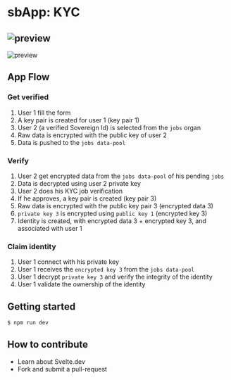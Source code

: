 # sbApp: KYC

![preview](https://github.com/sovereignblock/app_kyc/blob/master/README_img_1.png)
------
![preview](https://github.com/sovereignblock/app_kyc/blob/master/README_img_2.png)

## App Flow

### Get verified

1. User 1 fill the form
2. A key pair is created for user 1 (key pair 1)
4. User 2 (a verified Sovereign Id) is selected from the `jobs` organ 
4. Raw data is encrypted with the public key of user 2
3. Data is pushed to the `jobs data-pool`

### Verify

1. User 2 get encrypted data from the `jobs data-pool` of his pending `jobs`
2. Data is decrypted using user 2 private key
3. User 2 does his KYC job verification
4. If he approves, a key pair is created (key pair 3)
5. Raw data is encrypted with the public key pair 3 (encrypted data 3)
6. `private key 3` is encrypted using `public key 1` (encrypted key 3)
7. Identity is created, with encrypted data 3 + encrypted key 3, and associated with user 1

### Claim identity

1. User 1 connect with his private key
2. User 1 receives the `encrypted key 3` from the `jobs data-pool`
3. User 1 decrypt `private key 3` and verify the integrity of the identity
4. User 1 validate the ownership of the identity

## Getting started

```bash
$ npm run dev
```

## How to contribute

- Learn about Svelte.dev
- Fork and submit a pull-request